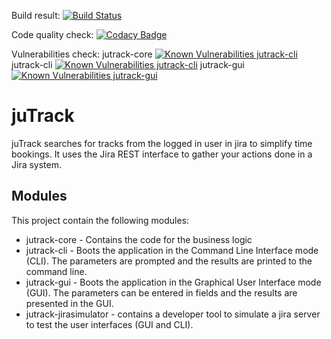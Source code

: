 Build result: [![Build Status](https://travis-ci.org/iBiber/juTrack.svg?branch=master)](https://travis-ci.org/iBiber/juTrack)

Code quality check: [![Codacy Badge](https://api.codacy.com/project/badge/Grade/801b93ec6acd42ada9fbf0ee1bbee082)](https://www.codacy.com/app/iBiber/juTrack?utm_source=github.com&amp;utm_medium=referral&amp;utm_content=iBiber/juTrack&amp;utm_campaign=Badge_Grade)

Vulnerabilities check:
jutrack-core [![Known Vulnerabilities jutrack-cli](https://snyk.io/test/github/ibiber/jutrack/badge.svg?targetFile=jutrack-core%2Fpom.xml)](https://snyk.io/test/github/ibiber/jutrack?targetFile=jutrack-core%2Fpom.xml)
jutrack-cli [![Known Vulnerabilities jutrack-cli](https://snyk.io/test/github/ibiber/jutrack/badge.svg?targetFile=jutrack-cli%2Fpom.xml)](https://snyk.io/test/github/ibiber/jutrack?targetFile=jutrack-cli%2Fpom.xml)
jutrack-gui [![Known Vulnerabilities jutrack-gui](https://snyk.io/test/github/ibiber/jutrack/badge.svg?targetFile=jutrack-gui%2Fpom.xml)](https://snyk.io/test/github/ibiber/jutrack?targetFile=jutrack-gui%2Fpom.xml)


# juTrack
juTrack searches for tracks from the logged in user in jira to simplify time bookings.
It uses the Jira REST interface to gather your actions done in a Jira system.

## Modules
This project contain the following modules:
* jutrack-core - Contains the code for the business logic 
* jutrack-cli - Boots the application in the Command Line Interface mode (CLI). The parameters are prompted and the results are printed to the command line.
* jutrack-gui - Boots the application in the Graphical User Interface mode (GUI). The parameters can be entered in fields and the results are presented in the GUI.
* jutrack-jirasimulator - contains a developer tool to simulate a jira server to test the user interfaces (GUI and CLI).
